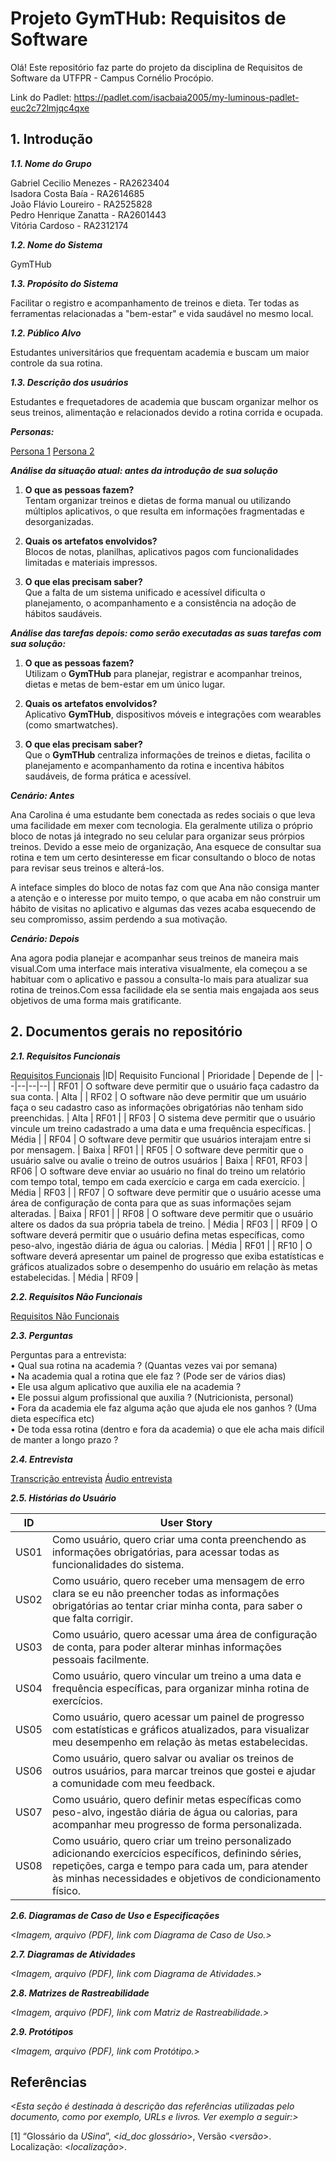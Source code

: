 
# Projeto GymTHub: Requisitos de Software

Olá! Este repositório faz parte do projeto da disciplina de Requisitos de Software da UTFPR - Campus Cornélio Procópio. 

Link do Padlet: https://padlet.com/isacbaia2005/my-luminous-padlet-euc2c72lmjqc4qxe

## 1. Introdução

***1.1.  Nome do Grupo***

Gabriel Cecilio Menezes - RA2623404 <br />
Isadora Costa Baía - RA2614685 <br />
João Flávio Loureiro - RA2525828 <br />
Pedro Henrique Zanatta - RA2601443 <br />
Vitória Cardoso - RA2312174

***1.2.  Nome do Sistema***

GymTHub

***1.3.  Propósito do Sistema***

Facilitar o registro e acompanhamento de treinos e dieta. Ter todas as ferramentas relacionadas a "bem-estar" e vida saudável no mesmo local.

***1.2.  Público Alvo***

Estudantes universitários que frequentam academia e buscam um maior controle da sua rotina.

***1.3. Descrição dos usuários***

Estudantes e frequetadores de academia que buscam organizar melhor os seus treinos, alimentação e relacionados devido a rotina corrida e ocupada.

***Personas:***

[Persona 1](https://github.com/sportech-equipe6/GymTHub/blob/c4f4b2fdaaacf8691680ec7ba39bd8e30334d99b/Personas/Persona1.jpeg)
[Persona 2](https://github.com/sportech-equipe6/GymTHub/blob/c4f4b2fdaaacf8691680ec7ba39bd8e30334d99b/Personas/Persona2.jpeg)

***Análise da situação atual: antes da introdução de sua solução***

1. **O que as pessoas fazem?**  
   Tentam organizar treinos e dietas de forma manual ou utilizando múltiplos aplicativos, o que resulta em informações fragmentadas e desorganizadas.

2. **Quais os artefatos envolvidos?**  
   Blocos de notas, planilhas, aplicativos pagos com funcionalidades limitadas e materiais impressos.

3. **O que elas precisam saber?**  
   Que a falta de um sistema unificado e acessível dificulta o planejamento, o acompanhamento e a consistência na adoção de hábitos saudáveis.

***Análise das tarefas depois: como serão executadas as suas tarefas com sua solução:***

1. **O que as pessoas fazem?**  
   Utilizam o **GymTHub** para planejar, registrar e acompanhar treinos, dietas e metas de bem-estar em um único lugar.

2. **Quais os artefatos envolvidos?**  
   Aplicativo **GymTHub**, dispositivos móveis e integrações com wearables (como smartwatches).

3. **O que elas precisam saber?**  
   Que o **GymTHub** centraliza informações de treinos e dietas, facilita o planejamento e acompanhamento da rotina e incentiva hábitos saudáveis, de forma prática e acessível.

***Cenário: Antes***

Ana Carolina é uma estudante bem conectada as redes sociais o que leva uma facilidade em mexer com tecnologia. Ela geralmente utiliza o próprio bloco de notas já integrado no seu celular para organizar seus prórpios treinos. Devido a esse meio de organização, Ana esquece de consultar sua rotina e tem um certo desinteresse em ficar consultando o bloco de notas para revisar seus treinos e alterá-los. 

A inteface simples do bloco de notas faz com que Ana não consiga manter a atenção e o interesse por muito tempo, o que acaba em não construir um hábito de visitas no aplicativo e algumas das vezes acaba esquecendo de seu compromisso, assim perdendo a sua motivação.

***Cenário: Depois***

Ana agora podia planejar e acompanhar seus treinos de maneira mais visual.Com uma interface mais interativa visualmente, ela começou a se habituar com o aplicativo e passou a consulta-lo mais para atualizar sua rotina de treinos.Com essa facilidade ela se sentia mais engajada aos seus objetivos de uma forma mais gratificante. 

## 2. Documentos gerais no repositório

***2.1. Requisitos Funcionais***

[Requisitos Funcionais](https://github.com/sportech-equipe6/GymTHub/blob/e500b27f0e644d49a3c9182ad6e5a8a76fea8ea7/Requisitos/Requisitos%20Funcionais.pdf)
|ID| Requisito Funcional | Prioridade | Depende de |
|--|--|--|--|
| RF01 | O software deve permitir que o usuário faça cadastro da sua conta. | Alta | 
| RF02 | O software não deve permitir que um usuário faça o seu cadastro caso as informações obrigatórias não tenham sido preenchidas. | Alta | RF01 | 
| RF03 | O sistema deve permitir que o usuário vincule um treino cadastrado a uma data e uma frequência específicas. | Média |
| RF04 | O software deve permitir que usuários interajam entre si por mensagem. | Baixa | RF01 | 
| RF05 | O software deve permitir que o usuário salve ou avalie o treino de outros usuários | Baixa | RF01, RF03
| RF06 | O software deve enviar ao usuário no final do treino um relatório com tempo total, tempo em cada exercício e carga em cada exercício. | Média | RF03 |
| RF07 | O software deve permitir que o usuário acesse uma área de configuração de conta para que as suas informações sejam alteradas. | Baixa | RF01 | 
| RF08 | O software deve permitir que o usuário altere os dados da sua própria tabela de treino. | Média | RF03 |
| RF09 | O software deverá permitir que o usuário defina metas específicas, como peso-alvo, ingestão diária de água ou calorias. | Média | RF01 |
| RF10 | O software deverá apresentar um painel de progresso que exiba estatísticas e gráficos atualizados sobre o desempenho do usuário em relação às metas estabelecidas. | Média | RF09 |

***2.2. Requisitos Não Funcionais***

[Requisitos Não Funcionais](https://github.com/sportech-equipe6/GymTHub/blob/e500b27f0e644d49a3c9182ad6e5a8a76fea8ea7/Requisitos/Requisitos%20Na%CC%83o-Funcionais.pdf)

***2.3. Perguntas***

Perguntas para a entrevista: <br />
•⁠  ⁠Qual sua rotina na academia ? (Quantas vezes vai por semana) <br />
•⁠  ⁠⁠Na academia qual a rotina que ele faz ? (Pode ser de vários dias) <br />
•⁠  ⁠⁠Ele usa algum aplicativo que auxilia ele na academia ? <br />
•⁠  ⁠⁠Ele possui algum profissional que auxilia ? (Nutricionista, personal) <br />
•⁠  ⁠⁠Fora da academia ele faz alguma ação que ajuda ele nos ganhos ? (Uma dieta específica etc) <br />
•⁠  ⁠⁠De toda essa rotina (dentro e fora da academia) o que ele acha mais difícil de manter a longo prazo ?<br />

***2.4. Entrevista***

[Transcrição entrevista](https://github.com/sportech-equipe6/GymTHub/blob/35472aa2de227eb8383b615b56f496be3506e39b/Entrevista/Entrevista%20Requisitos.pdf)
[Áudio entrevista](https://drive.google.com/file/d/1i8KlhvbOVmuHW5kWf2TbrBFYyNpf0B8m/view?usp=drive_link)

***2.5. Histórias do Usuário***

|ID| User Story  |
|--|--|
| US01 | Como usuário, quero criar uma conta preenchendo as informações obrigatórias, para acessar todas as funcionalidades do sistema. |
| US02 | Como usuário, quero receber uma mensagem de erro clara se eu não preencher todas as informações obrigatórias ao tentar criar minha conta, para saber o que falta corrigir. |
| US03 | Como usuário, quero acessar uma área de configuração de conta, para poder alterar minhas informações pessoais facilmente. |
| US04 | Como usuário, quero vincular um treino a uma data e frequência específicas, para organizar minha rotina de exercícios. |
| US05 | Como usuário, quero acessar um painel de progresso com estatísticas e gráficos atualizados, para visualizar meu desempenho em relação às metas estabelecidas. |
| US06 | Como usuário, quero salvar ou avaliar os treinos de outros usuários, para marcar treinos que gostei e ajudar a comunidade com meu feedback. |
| US07 | Como usuário, quero definir metas específicas como peso-alvo, ingestão diária de água ou calorias, para acompanhar meu progresso de forma personalizada. |
| US08 | Como usuário, quero criar um treino personalizado adicionando exercícios específicos, definindo séries, repetições, carga e tempo para cada um, para atender às minhas necessidades e objetivos de condicionamento físico. |

***2.6. Diagramas de Caso de Uso e Especificações***

*<Imagem, arquivo (PDF), link com Diagrama de Caso de Uso.>*

***2.7. Diagramas de Atividades***

*<Imagem, arquivo (PDF), link com Diagrama de Atividades.>*

***2.8. Matrizes de Rastreabilidade***

*<Imagem, arquivo (PDF), link com Matriz de Rastreabilidade.>*

***2.9. Protótipos***

*<Imagem, arquivo (PDF), link com Protótipo.>*

## Referências

*<Esta seção é destinada à descrição das referências utilizadas pelo documento, como por exemplo, URLs e livros. Ver exemplo a seguir:>*

[1] “Glossário da _USina_”, <_id_doc glossário_>, Versão <_versão_>. Localização: <_localização_>.
